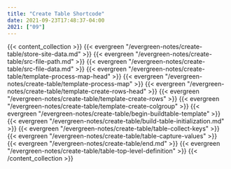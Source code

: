 ```yaml
---
title: "Create Table Shortcode"
date: 2021-09-23T17:48:37-04:00
2021: ["09"]
---
```

<!--more-->

{{< content_collection >}}
{{< evergreen "/evergreen-notes/create-table/store-site-data.md" >}}
{{< evergreen "/evergreen-notes/create-table/src-file-path.md" >}}
{{< evergreen "/evergreen-notes/create-table/src-file-data.md" >}}
{{< evergreen "/evergreen-notes/create-table/template-process-map-head" >}}
{{< evergreen "/evergreen-notes/create-table/template-process-map" >}}
{{< evergreen "/evergreen-notes/create-table/template-create-rows-head" >}}
{{< evergreen "/evergreen-notes/create-table/template-create-rows" >}}
{{< evergreen "/evergreen-notes/create-table/template-create-colgroup" >}}
{{< evergreen "/evergreen-notes/create-table/begin-buildtable-template" >}}
{{< evergreen "/evergreen-notes/create-table/build-table-initialization.md" >}}
{{< evergreen "/evergreen-notes/create-table/table-collect-keys" >}}
{{< evergreen "/evergreen-notes/create-table/table-capture-values" >}}
{{< evergreen "/evergreen-notes/create-table/end.md" >}}
{{< evergreen "/evergreen-notes/create-table/table-top-level-definition" >}}
{{< /content_collection >}}
